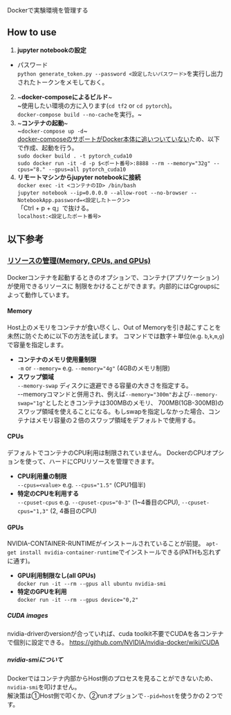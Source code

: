 Dockerで実験環境を管理する
## How to use
1. **jupyter notebookの設定** 
* パスワード  
`python generate_token.py --password <設定したいパスワード>`を実行し出力されたトークンをメモしておく。  
2. ~**docker-composeによるビルド**~  
~使用したい環境の方に入ります(`cd tf2` or `cd pytorch`)。  
`docker-compose build --no-cache`を実行。~
3. ~**コンテナの起動**~  
~`docker-compose up -d`~  
[docker-composeのサポートがDocker本体に追いついていない](https://forums.docker.com/t/how-to-use-gpus-option-with-docker-compose/78558)ため、以下で作成、起動を行う。  
`sudo docker build . -t pytorch_cuda10`  
`sudo docker run -it -d -p $<ポート番号>:8888 --rm --memory="32g" --cpus="8." --gpus=all pytorch_cuda10 `
4. **リモートマシンからjupyter notebookに接続**  
`docker exec -it <コンテナのID> /bin/bash`  
`jupyter notebook --ip=0.0.0.0 --allow-root --no-browser --NotebookApp.password=<設定したトークン>`  
「Ctrl + p + q」で抜ける。  
`localhost:<設定したポート番号>`
  
## 以下参考
### [リソースの管理(Memory, CPUs, and GPUs)](https://docs.docker.com/config/containers/resource_constraints/)
Dockerコンテナを起動するときのオプションで、コンテナ(アプリケーション)が使用できるリソースに
制限をかけることができます。内部的にはCgroupsによって動作しています。
#### Memory
Host上のメモリをコンテナが食い尽くし、Out of Memoryを引き起こすことを未然に防ぐために以下の方法を試します。
コマンドでは数字＋単位(e.g. `b`,`k`,`m`,`g`)で容量を指定します。

* **コンテナのメモリ使用量制限**  
`-m` or `--memory=` e.g. `--memory="4g"` (4GBのメモリ制限)
* **スワップ領域**  
`--memory-swap`
ディスクに退避できる容量の大きさを指定する。  
--memoryコマンドと併用され、例えば`--memory="300m"`および`--memory-swap="1g"`としたときコンテナは300MBのメモリ、
700MB(1GB-300MB)のスワップ領域を使えることになる。もしswapを指定しなかった場合、コンテナはメモリ容量の２倍のスワップ領域をデフォルトで使用する。

#### CPUs
デフォルトでコンテナのCPU利用は制限されていません。
DockerのCPUオプションを使って、ハードにCPUリソースを管理できます。
* **CPU利用量の制限**  
`--cpus=<value>` e.g. `--cpus="1.5"` (CPU1個半)
* **特定のCPUを利用する**  
`--cpuset-cpus` e.g. `--cpuset-cpus="0-3"` (1~4番目のCPU), `--cpuset-cpus="1,3"` (2, 4番目のCPU)

#### GPUs
NVIDIA-CONTAINER-RUNTIMEがインストールされていることが前提。
`apt-get install nvidia-container-runtime`でインストールできる(PATHも忘れずに通す)。
* **GPU利用制限なし(all GPUs)**  
`docker run -it --rm --gpus all ubuntu nvidia-smi`
* **特定のGPUを利用**  
`docker run -it --rm --gpus device="0,2"`
##### CUDA images
nvidia-driverのversionが合っていれば、cuda toolkit不要でCUDAを各コンテナで個別に設定できる。
https://github.com/NVIDIA/nvidia-docker/wiki/CUDA
##### nvidia-smiについて
Dockerではコンテナ内部からHost側のプロセスを見ることができないため、`nvidia-smi`を叩けません。  
解決策は①Host側で叩くか、②runオプションで`--pid=host`を使うかの２つです。 
